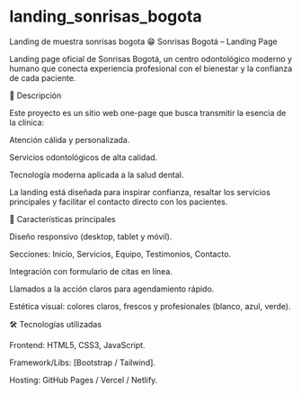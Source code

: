 # landing_sonrisas_bogota
Landing de muestra sonrisas bogota 
😁 Sonrisas Bogotá – Landing Page

Landing page oficial de Sonrisas Bogotá, un centro odontológico moderno y humano que conecta experiencia profesional con el bienestar y la confianza de cada paciente.

🦷 Descripción

Este proyecto es un sitio web one-page que busca transmitir la esencia de la clínica:

Atención cálida y personalizada.

Servicios odontológicos de alta calidad.

Tecnología moderna aplicada a la salud dental.

La landing está diseñada para inspirar confianza, resaltar los servicios principales y facilitar el contacto directo con los pacientes.

🎨 Características principales

Diseño responsivo (desktop, tablet y móvil).

Secciones: Inicio, Servicios, Equipo, Testimonios, Contacto.

Integración con formulario de citas en línea.

Llamados a la acción claros para agendamiento rápido.

Estética visual: colores claros, frescos y profesionales (blanco, azul, verde).

🛠️ Tecnologías utilizadas

Frontend: HTML5, CSS3, JavaScript.

Framework/Libs: [Bootstrap / Tailwind].

Hosting: GitHub Pages / Vercel / Netlify.
